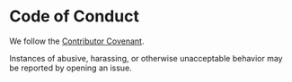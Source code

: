 # Code of Conduct

We follow the [Contributor Covenant](https://www.contributor-covenant.org/version/2/1/code_of_conduct/).

Instances of abusive, harassing, or otherwise unacceptable behavior may be reported by opening an issue.
